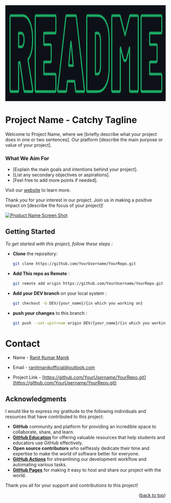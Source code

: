 <!-- Logo and Center Alignment -->
<div align="center">
  <a href="https://your-website-url.com">
    <img src="logo.png" alt="Logo" height="300">
  </a>
</div>

<!-- Title -->
# Project Name - Catchy Tagline

<!-- Introduction -->
Welcome to Project Name, where we [briefly describe what your project does in one or two sentences]. Our platform [describe the main purpose or value of your project].

### What We Aim For

- [Explain the main goals and intentions behind your project].
- [List any secondary objectives or aspirations].
- [Feel free to add more points if needed].

Visit our [website](https:/your-website-url.com) to learn more.

Thank you for your interest in our project. Join us in making a positive impact on [describe the focus of your project]!

[![Product Name Screen Shot][product-screenshot]](https://github.com/YourUsername/YourRepo.git)
## Getting Started

_To get started with this project, follow these steps :_
<br>

- **Clone** the repository:

   ```bash
   git clone https://github.com/YourUsername/YourRepo.git

- **Add This repo as Remote**  :

   ```bash
   git remote add origin https://github.com/YourUsername/YourRepo.git

- **Add your DEV branch** on your local system :

   ```bash
   git checkout -b DEV/{your_name}/{in which you working on}

- **push your changes** to this branch :

   ```bash
   git push --set-upstream origin DEV/{your_name}/{in which you working on}

# Contact

- Name - <a href="https://github.com/YourUsername/YourRepo.git">Ranit Kumar Manik</a>

- Email - ranitmanikofficial@outlook.com

- Project Link - [https://github.com/YourUsername/YourRepo.git](https://github.com/YourUsername/YourRepo.git)

<!-- ACKNOWLEDGMENTS -->

<!-- Acknowledgments Section -->
## Acknowledgments

I would like to express my gratitude to the following individuals and resources that have contributed to this project:

- **GitHub** community and platform for providing an incredible space to collaborate, share, and learn.
- **[GitHub Education](https://education.github.com/)** for offering valuable resources that help students and educators use GitHub effectively.
- **Open source contributors** who selflessly dedicate their time and expertise to make the world of software better for everyone.
- **[GitHub Actions](https://github.com/features/actions)** for streamlining our development workflow and automating various tasks.
- **[GitHub Pages](https://pages.github.com/)** for making it easy to host and share our project with the world.

Thank you all for your support and contributions to this project!

<!-- Back to Top Link -->
<p align="right">(<a href="#readme-top">back to top</a>)</p>




[product-screenshot]: image.png